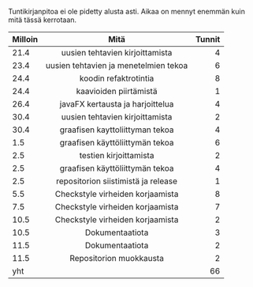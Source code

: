 Tuntikirjanpitoa ei ole pidetty alusta asti. Aikaa on mennyt enemmän kuin mitä tässä kerrotaan.

| Milloin       | Mitä                                     | Tunnit|
| ------------- |:----------------------------------------:| -----:|
| 21.4          | uusien tehtavien kirjoittamista          | 4 |
| 23.4          | uusien tehtavien ja menetelmien tekoa    |  6 |
| 24.4          | koodin refaktrotintia                    |   8 |
|         24.4  | kaavioiden piirtämistä                   |   1  |
|         26.4  | javaFX kertausta ja harjoittelua | 4 |
|         30.4  | uusien tehtavien kirjoittamista |2 |
|30.4           | graafisen kayttoliittyman tekoa | 4|
|1.5| graafisen käyttöliittymän tekoa |6|
|2.5| testien kirjoittamista |2|
|2.5|graafisen käyttöliittymän tekoa|4|
|2.5|repositorion siistimistä ja release |1|
|5.5|Checkstyle virheiden korjaamista |8|
|7.5|Checkstyle virheiden korjaamista |7|
|10.5| Checkstyle virheiden korjaamista |2|
|10.5| Dokumentaatiota |3|
|11.5| Dokumentaatiota |2|
|11.5| Repositorion muokkausta |2|
|yht|                                                 |        66  |


